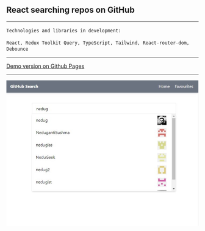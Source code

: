 ## React searching repos on GitHub

***

```
Technologies and libraries in development:

React, Redux Toolkit Query, TypeScript, Tailwind, React-router-dom, Debounce
```

***

[Demo version on Github Pages](https://nedug.github.io/GitHub-Search/)

***

![](https://github.com/nedug/cv-alexander-r/blob/main/src/common/img/github1.jpg?raw=true)